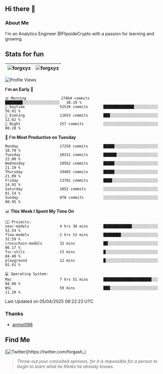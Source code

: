 ## Hi there 👋

### About Me

I'm an Analytics Engineer @FlipsideCrypto with a passion for learning and growing.
  
## Stats for fun

| <img align="center" src="https://github-readme-streak-stats.herokuapp.com/?user=forgxyz&theme=tokyonight" alt="forgxyz" /> | <img align="center" src="https://github-readme-stats.vercel.app/api?username=forgxyz&theme=tokyonight&show_icons=true" alt="forgxyz" /> |
| ------------- |------------- |


<!--START_SECTION:waka-->
![Profile Views](http://img.shields.io/badge/Profile%20Views-0-blue)

**I'm an Early 🐤** 

```text
🌞 Morning                27864 commits       ████████░░░░░░░░░░░░░░░░░   30.19 % 
🌆 Daytime                52534 commits       ██████████████░░░░░░░░░░░   56.91 % 
🌃 Evening                11653 commits       ███░░░░░░░░░░░░░░░░░░░░░░   12.62 % 
🌙 Night                  257 commits         ░░░░░░░░░░░░░░░░░░░░░░░░░   00.28 % 
```
📅 **I'm Most Productive on Tuesday** 

```text
Monday                   17259 commits       █████░░░░░░░░░░░░░░░░░░░░   18.70 % 
Tuesday                  20311 commits       ██████░░░░░░░░░░░░░░░░░░░   22.00 % 
Wednesday                19562 commits       █████░░░░░░░░░░░░░░░░░░░░   21.19 % 
Thursday                 19465 commits       █████░░░░░░░░░░░░░░░░░░░░   21.09 % 
Friday                   13781 commits       ████░░░░░░░░░░░░░░░░░░░░░   14.93 % 
Saturday                 1052 commits        ░░░░░░░░░░░░░░░░░░░░░░░░░   01.14 % 
Sunday                   878 commits         ░░░░░░░░░░░░░░░░░░░░░░░░░   00.95 % 
```


📊 **This Week I Spent My Time On** 

```text
🐱‍💻 Projects: 
near-models              4 hrs 38 mins       █████████████░░░░░░░░░░░░   52.54 % 
flow-models              2 hrs 52 mins       ████████░░░░░░░░░░░░░░░░░   32.59 % 
crosschain-models        32 mins             ██░░░░░░░░░░░░░░░░░░░░░░░   06.17 % 
fsc-utils                23 mins             █░░░░░░░░░░░░░░░░░░░░░░░░   04.40 % 
playground               12 mins             █░░░░░░░░░░░░░░░░░░░░░░░░   02.41 % 

💻 Operating System: 
Mac                      7 hrs 51 mins       ██████████████████████░░░   88.80 % 
WSL                      59 mins             ███░░░░░░░░░░░░░░░░░░░░░░   11.20 % 
```


 Last Updated on 05/04/2025 06:22:23 UTC
<!--END_SECTION:waka-->

### Thanks
 - [anmol098](https://github.com/anmol098/waka-readme-stats/)
  
## Find Me
[![Twitter](https://img.shields.io/twitter/url/https/twitter.com/forgash_.svg?style=social&label=Follow%20%40forgash_)](https://twitter.com/forgash_)


> *Throw out your conceited opinions, for it is impossible for a person to begin to learn what he thinks he already knows.* 
